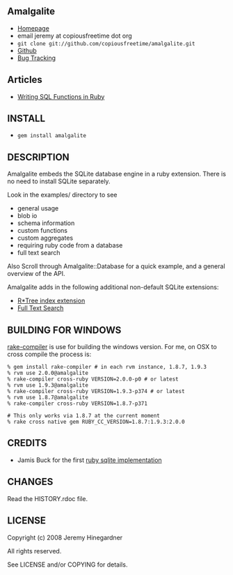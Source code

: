 ## Amalgalite

* [Homepage](http://github.com/copiousfreetime/amalgalite)
* email jeremy at copiousfreetime dot org
* `git clone git://github.com/copiousfreetime/amalgalite.git`
* [Github](http://github.com/copiousfreetime/amalgalite/)
* [Bug Tracking](http://github.com/copiousfreetime/amalgalite/issues)

## Articles

*  [Writing SQL Functions in Ruby](http://copiousfreetime.org/articles/2009/01/10/writing-sql-functions-in-ruby.html)

## INSTALL

* `gem install amalgalite`

## DESCRIPTION

Amalgalite embeds the SQLite database engine in a ruby extension.  There is no
need to install SQLite separately.  

Look in the examples/ directory to see

* general usage
* blob io
* schema information
* custom functions
* custom aggregates
* requiring ruby code from a database
* full text search

Also Scroll through Amalgalite::Database for a quick example, and a general
overview of the API.

Amalgalite adds in the following additional non-default SQLite extensions:

* [R*Tree index extension](http://sqlite.org/rtree.html)
* [Full Text Search](http://sqlite.org/fts3.html)

## BUILDING FOR WINDOWS

[rake-compiler](https://github.com/luislavena/rake-compiler) is use for building
the windows version. For me, on OSX to cross compile the process is:

```
% gem install rake-compiler # in each rvm instance, 1.8.7, 1.9.3
% rvm use 2.0.0@amalgalite
% rake-compiler cross-ruby VERSION=2.0.0-p0 # or latest
% rvm use 1.9.3@amalgalite
% rake-compiler cross-ruby VERSION=1.9.3-p374 # or latest
% rvm use 1.8.7@amalgalite
% rake-compiler cross-ruby VERSION=1.8.7-p371

# This only works via 1.8.7 at the current moment
% rake cross native gem RUBY_CC_VERSION=1.8.7:1.9.3:2.0.0
```


## CREDITS

* Jamis Buck for the first [ruby sqlite implementation](http://www.rubyforge.org/projects/sqlite-ruby)

## CHANGES

Read the HISTORY.rdoc file.

## LICENSE

Copyright (c) 2008 Jeremy Hinegardner

All rights reserved.

See LICENSE and/or COPYING for details.
